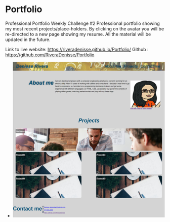 # Portfolio
Professional Portfolio
Weekly Challenge #2
Professional portfolio showing my most recent projects/place-holders. By clicking on the avatar you will be re-directed to a new page showing my resume. 
All the material will be updated in the future. 

Link to live website: https://riveradenisse.github.io/Portfolio/
Github : https://github.com/RiveraDenisse/Portfolio

* ![screenshot](/css/images/screencaptureweek2.png)
